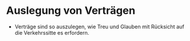 # Auslegung von Verträgen

- Verträge sind so auszulegen, wie Treu und Glauben mit Rücksicht auf die Verkehrssitte es erfordern.

